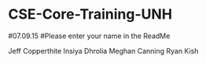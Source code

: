 # CSE-Core-Training-UNH
#07.09.15
#Please enter your name in the ReadMe

Jeff Copperthite
Insiya Dhrolia
Meghan Canning
Ryan Kish

